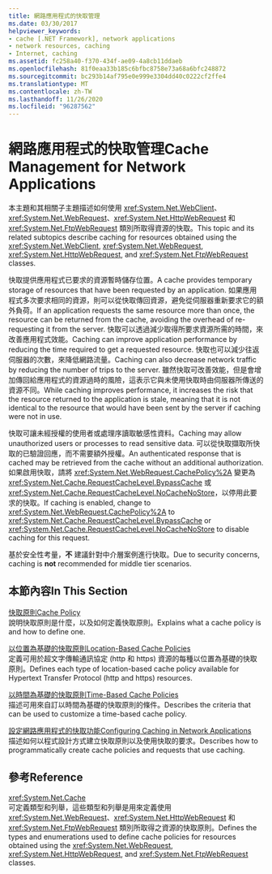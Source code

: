 ```yaml
---
title: 網路應用程式的快取管理
ms.date: 03/30/2017
helpviewer_keywords:
- cache [.NET Framework], network applications
- network resources, caching
- Internet, caching
ms.assetid: fc258a40-f370-434f-ae09-4a8cb11ddaeb
ms.openlocfilehash: 81f0eaa33b185c6bfbc8758e73a68a6bfc248872
ms.sourcegitcommit: bc293b14af795e0e999e3304dd40c0222cf2ffe4
ms.translationtype: MT
ms.contentlocale: zh-TW
ms.lasthandoff: 11/26/2020
ms.locfileid: "96287562"
---
```

# <a name="cache-management-for-network-applications"></a><span data-ttu-id="59936-102">網路應用程式的快取管理</span><span class="sxs-lookup"><span data-stu-id="59936-102">Cache Management for Network Applications</span></span>

<span data-ttu-id="59936-103">本主題和其相關子主題描述如何使用 <xref:System.Net.WebClient>、<xref:System.Net.WebRequest>、<xref:System.Net.HttpWebRequest> 和 <xref:System.Net.FtpWebRequest> 類別所取得資源的快取。</span><span class="sxs-lookup"><span data-stu-id="59936-103">This topic and its related subtopics describe caching for resources obtained using the <xref:System.Net.WebClient>, <xref:System.Net.WebRequest>, <xref:System.Net.HttpWebRequest>, and <xref:System.Net.FtpWebRequest> classes.</span></span>  
  
 <span data-ttu-id="59936-104">快取提供應用程式已要求的資源暫時儲存位置。</span><span class="sxs-lookup"><span data-stu-id="59936-104">A cache provides temporary storage of resources that have been requested by an application.</span></span> <span data-ttu-id="59936-105">如果應用程式多次要求相同的資源，則可以從快取傳回資源，避免從伺服器重新要求它的額外負荷。</span><span class="sxs-lookup"><span data-stu-id="59936-105">If an application requests the same resource more than once, the resource can be returned from the cache, avoiding the overhead of re-requesting it from the server.</span></span> <span data-ttu-id="59936-106">快取可以透過減少取得所要求資源所需的時間，來改善應用程式效能。</span><span class="sxs-lookup"><span data-stu-id="59936-106">Caching can improve application performance by reducing the time required to get a requested resource.</span></span> <span data-ttu-id="59936-107">快取也可以減少往返伺服器的次數，來降低網路流量。</span><span class="sxs-lookup"><span data-stu-id="59936-107">Caching can also decrease network traffic by reducing the number of trips to the server.</span></span> <span data-ttu-id="59936-108">雖然快取可改善效能，但是會增加傳回給應用程式的資源過時的風險，這表示它與未使用快取時由伺服器所傳送的資源不同。</span><span class="sxs-lookup"><span data-stu-id="59936-108">While caching improves performance, it increases the risk that the resource returned to the application is stale, meaning that it is not identical to the resource that would have been sent by the server if caching were not in use.</span></span>  
  
 <span data-ttu-id="59936-109">快取可讓未經授權的使用者或處理序讀取敏感性資料。</span><span class="sxs-lookup"><span data-stu-id="59936-109">Caching may allow unauthorized users or processes to read sensitive data.</span></span> <span data-ttu-id="59936-110">可以從快取擷取所快取的已驗證回應，而不需要額外授權。</span><span class="sxs-lookup"><span data-stu-id="59936-110">An authenticated response that is cached may be retrieved from the cache without an additional authorization.</span></span> <span data-ttu-id="59936-111">如果啟用快取，請將 <xref:System.Net.WebRequest.CachePolicy%2A> 變更為 <xref:System.Net.Cache.RequestCacheLevel.BypassCache> 或 <xref:System.Net.Cache.RequestCacheLevel.NoCacheNoStore>，以停用此要求的快取。</span><span class="sxs-lookup"><span data-stu-id="59936-111">If caching is enabled, change to <xref:System.Net.WebRequest.CachePolicy%2A> to <xref:System.Net.Cache.RequestCacheLevel.BypassCache> or <xref:System.Net.Cache.RequestCacheLevel.NoCacheNoStore> to disable caching for this request.</span></span>  
  
 <span data-ttu-id="59936-112">基於安全性考量，**不** 建議針對中介層案例進行快取。</span><span class="sxs-lookup"><span data-stu-id="59936-112">Due to security concerns, caching is **not** recommended for middle tier scenarios.</span></span>  
  
## <a name="in-this-section"></a><span data-ttu-id="59936-113">本節內容</span><span class="sxs-lookup"><span data-stu-id="59936-113">In This Section</span></span>  

 [<span data-ttu-id="59936-114">快取原則</span><span class="sxs-lookup"><span data-stu-id="59936-114">Cache Policy</span></span>](cache-policy.md)  
 <span data-ttu-id="59936-115">說明快取原則是什麼，以及如何定義快取原則。</span><span class="sxs-lookup"><span data-stu-id="59936-115">Explains what a cache policy is and how to define one.</span></span>  
  
 [<span data-ttu-id="59936-116">以位置為基礎的快取原則</span><span class="sxs-lookup"><span data-stu-id="59936-116">Location-Based Cache Policies</span></span>](location-based-cache-policies.md)  
 <span data-ttu-id="59936-117">定義可用於超文字傳輸通訊協定 (http 和 https) 資源的每種以位置為基礎的快取原則。</span><span class="sxs-lookup"><span data-stu-id="59936-117">Defines each type of location-based cache policy available for Hypertext Transfer Protocol (http and https) resources.</span></span>  
  
 [<span data-ttu-id="59936-118">以時間為基礎的快取原則</span><span class="sxs-lookup"><span data-stu-id="59936-118">Time-Based Cache Policies</span></span>](time-based-cache-policies.md)  
 <span data-ttu-id="59936-119">描述可用來自訂以時間為基礎的快取原則的條件。</span><span class="sxs-lookup"><span data-stu-id="59936-119">Describes the criteria that can be used to customize a time-based cache policy.</span></span>  
  
 [<span data-ttu-id="59936-120">設定網路應用程式的快取功能</span><span class="sxs-lookup"><span data-stu-id="59936-120">Configuring Caching in Network Applications</span></span>](configuring-caching-in-network-applications.md)  
 <span data-ttu-id="59936-121">描述如何以程式設計方式建立快取原則以及使用快取的要求。</span><span class="sxs-lookup"><span data-stu-id="59936-121">Describes how to programmatically create cache policies and requests that use caching.</span></span>  
  
## <a name="reference"></a><span data-ttu-id="59936-122">參考</span><span class="sxs-lookup"><span data-stu-id="59936-122">Reference</span></span>  

 <xref:System.Net.Cache>  
 <span data-ttu-id="59936-123">可定義類型和列舉，這些類型和列舉是用來定義使用 <xref:System.Net.WebRequest>、<xref:System.Net.HttpWebRequest> 和 <xref:System.Net.FtpWebRequest> 類別所取得之資源的快取原則。</span><span class="sxs-lookup"><span data-stu-id="59936-123">Defines the types and enumerations used to define cache policies for resources obtained using the <xref:System.Net.WebRequest>, <xref:System.Net.HttpWebRequest>, and <xref:System.Net.FtpWebRequest> classes.</span></span>
